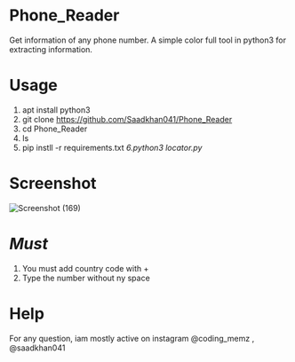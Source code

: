 # Phone_Reader
Get information of any phone number. A simple color full tool in python3 for extracting information.

# Usage
1. apt install python3
2. git clone https://github.com/Saadkhan041/Phone_Reader
3. cd Phone_Reader
4. ls
5. pip instll -r requirements.txt
*6.python3 locator.py*
# Screenshot
![Screenshot (169)](https://user-images.githubusercontent.com/93708296/147810972-58b0cfde-d420-45d2-94b2-6d1c467f7374.png)

# *Must*
1. You must add country code with +
2. Type the number without ny space


# Help
For any question, iam mostly active on instagram @coding_memz , @saadkhan041

